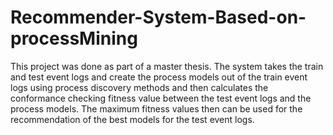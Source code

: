 # Recommender-System-Based-on-processMining
This project was done as part of a master thesis. The system takes the train and test event logs and create the process models out of the train event logs using process discovery methods and then calculates the conformance checking fitness value between the test event logs and the process models. The maximum fitness values then can be used for the recommendation of the best models for the test event logs.
